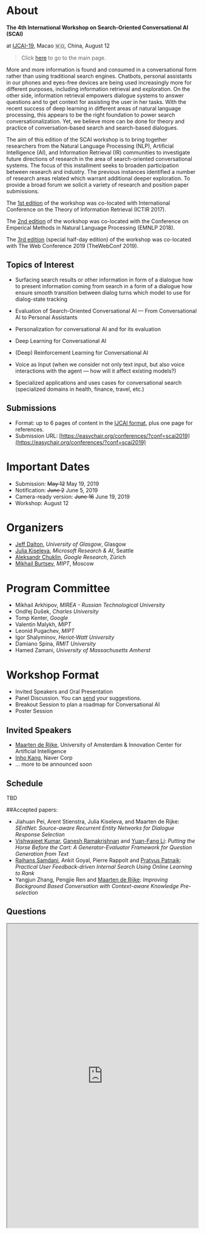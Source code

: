 # About

**The 4th International Workshop on Search-Oriented Conversational AI (SCAI)**

at [IJCAI-19](https://www.ijcai19.org/workshops.html), Macao 🇲🇴, China, August 12

> Click [here](https://scai.info) to go to the main page.

More and more information is found and consumed in a conversational form
rather than using traditional search engines. Chatbots, personal assistants
in our phones and eyes-free devices are being used increasingly more for
different purposes, including information retrieval and exploration. On the
other side, information retrieval empowers dialogue systems to answer
questions and to get context for assisting the user in her tasks.  With the
recent success of deep learning in different areas of natural language
processing, this appears to be the right foundation to power search
conversationalization. Yet, we believe more can be done for theory and
practice of conversation-based search and search-based dialogues.

The aim of this edition of the SCAI workshop is to bring together researchers from the Natural Language Processing (NLP), Artificial Intelligence (AI), and Information Retrieval (IR) communities to investigate future directions of research in the area of search-oriented conversational systems. The focus of this installment seeks to broaden participation between research and industry. The previous instances identified a number of research areas related which warrant additional deeper exploration. To provide a broad forum we solicit a variety of research and position paper submissions. 

The [1st edition](/2017/) of the workshop was co-located with International Conference on the Theory of Information Retrieval (ICTIR 2017).

The [2nd edition](/2018/) of the workshop was co-located with the Conference on Emperical Methods in Natural Language Processing (EMNLP 2018).

The [3rd edition](/www2019/) (special half-day edition) of the workshop was co-located with The Web Conference 2019 (TheWebConf 2019).

## Topics of Interest
   * Surfacing search results or other information in form of a dialogue how to present information coming from search in a form of a dialogue how ensure smooth transition between dialog turns which model to use for dialog-state tracking
    
   * Evaluation of Search-Oriented Conversational AI — From Conversational AI to Personal Assistants
    
   * Personalization for conversational AI and for its evaluation

   * Deep Learning for Conversational AI

   * (Deep) Reinforcement Learning for Conversational AI

   * Voice as Input (when we consider not only text input, but also voice interactions with the agent — how will it affect existing models?)

   * Specialized applications and uses cases for conversational search (specialized domains in health, finance, travel, etc.)

## Submissions
  * Format: up to 6 pages of content in the [IJCAI format](https://www.ijcai.org/authors_kit),
    plus one page for references.
  * Submission URL: [https://easychair.org/conferences/?conf=scai2019](https://easychair.org/conferences/?conf=scai2019)

# Important Dates
  * Submission: ~~May 12~~  May 19, 2019
  * Notification: ~~June 2~~  June 5, 2019
  * Camera-ready version: ~~June 16~~  June 19, 2019
  * Workshop: August 12

# Organizers
  * [Jeff Dalton](http://www.dcs.gla.ac.uk/~jeff/), *University of Glasgow*, Glasgow
  * [Julia Kiseleva](http://juliakiseleva.com), *Microsoft Research & AI*, Seattle
  * [Aleksandr Chuklin](https://www.linkedin.com/in/chuklin/), *Google Research*, Zürich
  * [Mikhail Burtsev](https://www.linkedin.com/in/mikhail-burtsev-85a47b9/), *MIPT*, Moscow

# Program Committee
  * Mikhail Arkhipov, *MIREA - Russian Technological University*
  * Ondřej Dušek, *Charles University*
  * Tomp Kenter, *Google*
  * Valentin Malykh, *MIPT*
  * Leonid Pugachev, *MIPT*
  * Igor Shalyminov, *Heriot-Watt University*
  * Damiano Spina, *RMIT University*
  * Hamed Zamani, *University of Massachusetts Amherst*

# Workshop Format
  * Invited Speakers and Oral Presentation
  * Panel Discussion. You can [send](https://app2.sli.do/event/qqcfm2iy/questions) your suggestions.
  * Breakout Session to plan a roadmap for Conversational AI
  * Poster Session

## Invited Speakers
* [Maarten de Rijke](https://staff.fnwi.uva.nl/m.derijke/activities/), University of Amsterdam & Innovation Center for Artificial Intelligence
* [Inho Kang](https://www.linkedin.com/mynetwork/invite-sent/inho-kang-ab29ba117), Naver Corp
* … more to be announced soon

## Schedule

TBD

##Accepted papers:

* Jiahuan Pei, Arent Stienstra, Julia Kiseleva, and Maarten de Rijke: _SEntNet: Source-aware Recurrent Entity Networks for Dialogue Response Selection_
* [Vishwajeet Kumar](https://www.cse.iitb.ac.in/~vishwajeet/), [Ganesh Ramakrishnan](http://www.cse.iitb.ac.in/~ganesh) and [Yuan-Fang Li](http://www.csse.monash.edu.au/~yli/): _Putting the Horse Before the Cart: A Generator-Evaluator Framework for Question Generation from Text_
* [Rajhans Samdani](http://www.rsamdani.com/), Ankit Goyal, Pierre Rappolt and [Pratyus Patnaik](https://www.pratyus.com/): _Practical User Feedback-driven Internal Search Using Online Learning to Rank_
* Yangjun Zhang, Pengjie Ren and [Maarten de Rijke](https://staff.fnwi.uva.nl/m.derijke/): _Improving Background Based Conversation with Context-aware Knowledge Pre-selection_

## Questions

<iframe src="https://app.sli.do/event/qqcfm2iy" height="800px" width="100%"></iframe>